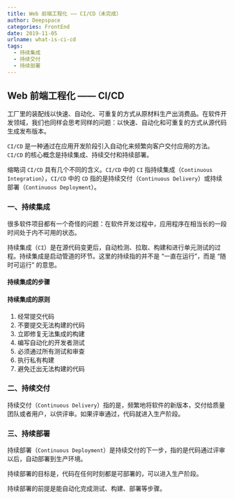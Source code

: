 ```yaml
---
title: Web 前端工程化 —— CI/CD（未完成）
author: Deepspace
categories: FrontEnd
date: 2019-11-05
urlname: what-is-ci-cd
tags:
  - 持续集成
  - 持续交付
  - 持续部署
---
```



## Web 前端工程化 —— CI/CD

工厂里的装配线以快速、自动化、可重复的方式从原材料生产出消费品。在软件开发领域，我们也同样会思考同样的问题：以快速、自动化和可重复的方式从源代码生成发布版本。 

`CI/CD` 是一种通过在应用开发阶段引入自动化来频繁向客户交付应用的方法。`CI/CD` 的核心概念是持续集成、持续交付和持续部署。

缩略词 `CI/CD` 具有几个不同的含义。`CI/CD` 中的 `CI` 指持续集成（`Continuous Integration`），`CI/CD` 中的 `CD` 指的是持续交付（`Continuous Delivery`）或持续部署（`Continuous Deployment`）。

<!-- more -->

### 一、持续集成

很多软件项目都有一个奇怪的问题：在软件开发过程中，应用程序在相当长的一段时间处于内不可用的状态。

持续集成（`CI`）是在源代码变更后，自动检测、拉取、构建和进行单元测试的过程。持续集成是启动管道的环节。这里的持续指的并不是 “一直在运行”，而是 “随时可运行” 的意思。



#### 持续集成的步骤



#### 持续集成的原则

1. 经常提交代码
2. 不要提交无法构建的代码
3. 立即修复无法集成的构建
4. 编写自动化的开发者测试
5. 必须通过所有测试和审查
6. 执行私有构建
7. 避免迁出无法构建的代码



### 二、持续交付

持续交付（`Continuous Delivery`）指的是，频繁地将软件的新版本，交付给质量团队或者用户，以供评审。如果评审通过，代码就进入生产阶段。



### 三、持续部署

持续部署（`Continuous Deployment`）是持续交付的下一步，指的是代码通过评审以后，自动部署到生产环境。

持续部署的目标是，代码在任何时刻都是可部署的，可以进入生产阶段。

持续部署的前提是能自动化完成测试、构建、部署等步骤。

